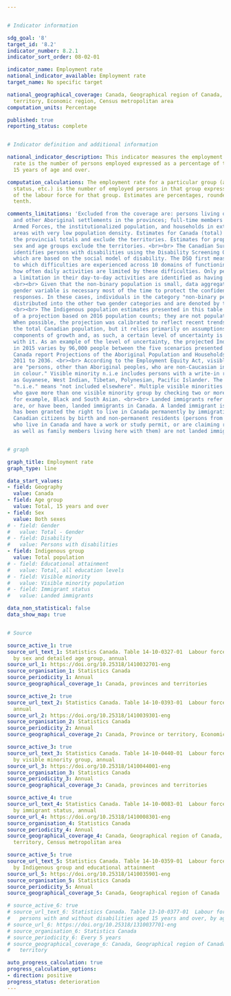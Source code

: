 ```yaml
---


# Indicator information

sdg_goal: '8'
target_id: '8.2'
indicator_number: 8.2.1
indicator_sort_order: 08-02-01

indicator_name: Employment rate
national_indicator_available: Employment rate
target_name: No specific target

national_geographical_coverage: Canada, Geographical region of Canada, Province or
  territory, Economic region, Census metropolitan area
computation_units: Percentage

published: true
reporting_status: complete


# Indicator definition and additional information

national_indicator_description: This indicator measures the employment rate. The employment
  rate is the number of persons employed expressed as a percentage of the population
  15 years of age and over.

computation_calculations: The employment rate for a particular group (age, sex, marital
  status, etc.) is the number of employed persons in that group expressed as a percentage
  of the labour force for that group. Estimates are percentages, rounded to the nearest
  tenth.

comments_limitations: 'Excluded from the coverage are: persons living on reserves
  and other Aboriginal settlements in the provinces; full-time members of the Canadian
  Armed Forces, the institutionalized population, and households in extremely remote
  areas with very low population density. Estimates for Canada (total) are a sum of
  the provincial totals and exclude the territories. Estimates for proportions by
  sex and age groups exclude the territories. <br><br> The Canadian Survey on Disability
  identifies persons with disabilities using the Disability Screening Questions (DSQ),
  which are based on the social model of disability. The DSQ first measure the degree
  to which difficulties are experienced across 10 domains of functioning, then ask
  how often daily activities are limited by these difficulties. Only persons who report
  a limitation in their day-to-day activities are identified as having a disability.
  <br><br> Given that the non-binary population is small, data aggregation to a two-category
  gender variable is necessary most of the time to protect the confidentiality of
  responses. In these cases, individuals in the category "non-binary persons" are
  distributed into the other two gender categories and are denoted by the "+" symbol.
  <br><br> The Indigenous population estimates presented in this table are the result
  of a projection based on 2016 population counts; they are not population estimates.
  When possible, the projection was calibrated to reflect recent trends observed for
  the total Canadian population, but it relies primarily on assumptions about the
  components of growth and, as such, a certain level of uncertainty is associated
  with it. As an example of the level of uncertainty, the projected Indigenous population
  in 2015 varies by 96,000 people between the five scenarios presented in the Statistics
  Canada report Projections of the Aboriginal Population and Households in Canada,
  2011 to 2036. <br><br> According to the Employment Equity Act, visible minorities
  are "persons, other than Aboriginal peoples, who are non-Caucasian in race or non-white
  in colour." Visible minority n.i.e includes persons with a write-in response such
  as Guyanese, West Indian, Tibetan, Polynesian, Pacific Islander. The abbreviation
  "n.i.e." means "not included elsewhere". Multiple visible minorities includes persons
  who gave more than one visible minority group by checking two or more mark-in responses,
  for example, Black and South Asian. <br><br> Landed immigrants refer to people who
  are, or have been, landed immigrants in Canada. A landed immigrant is a person who
  has been granted the right to live in Canada permanently by immigration authorities.
  Canadian citizens by birth and non-permanent residents (persons from another country
  who live in Canada and have a work or study permit, or are claiming refugee status,
  as well as family members living here with them) are not landed immigrants.'


# graph

graph_title: Employment rate
graph_type: line

data_start_values:
- field: Geography
  value: Canada
- field: Age group
  value: Total, 15 years and over
- field: Sex
  value: Both sexes
# - field: Gender
#   value: Total - Gender
# - field: Disability
#   value: Persons with disabilities
- field: Indigenous group
  value: Total population
# - field: Educational attainment
#   value: Total, all education levels
# - field: Visible minority
#   value: Visible minority population
# - field: Immigrant status
#   value: Landed immigrants

data_non_statistical: false
data_show_map: true


# Source

source_active_1: true
source_url_text_1: Statistics Canada. Table 14-10-0327-01  Labour force characteristics
  by sex and detailed age group, annual
source_url_1: https://doi.org/10.25318/1410032701-eng
source_organisation_1: Statistics Canada
source_periodicity_1: Annual
source_geographical_coverage_1: Canada, provinces and territories

source_active_2: true
source_url_text_2: Statistics Canada. Table 14-10-0393-01  Labour force characteristics,
  annual
source_url_2: https://doi.org/10.25318/1410039301-eng
source_organisation_2: Statistics Canada
source_periodicity_2: Annual
source_geographical_coverage_2: Canada, Province or territory, Economic region

source_active_3: true
source_url_text_3: Statistics Canada. Table 14-10-0440-01  Labour force characteristics
  by visible minority group, annual
source_url_3: https://doi.org/10.25318/1410044001-eng
source_organisation_3: Statistics Canada
source_periodicity_3: Annual
source_geographical_coverage_3: Canada, provinces and territories

source_active_4: true
source_url_text_4: Statistics Canada. Table 14-10-0083-01  Labour force characteristics
  by immigrant status, annual
source_url_4: https://doi.org/10.25318/1410008301-eng
source_organisation_4: Statistics Canada
source_periodicity_4: Annual
source_geographical_coverage_4: Canada, Geographical region of Canada, Province or
  territory, Census metropolitan area

source_active_5: true
source_url_text_5: Statistics Canada. Table 14-10-0359-01  Labour force characteristics
  by Indigenous group and educational attainment
source_url_5: https://doi.org/10.25318/1410035901-eng
source_organisation_5: Statistics Canada
source_periodicity_5: Annual
source_geographical_coverage_5: Canada, Geographical region of Canada

# source_active_6: true
# source_url_text_6: Statistics Canada. Table 13-10-0377-01  Labour force status of
#   persons with and without disabilities aged 15 years and over, by age group and gender
# source_url_6: https://doi.org/10.25318/1310037701-eng
# source_organisation_6: Statistics Canada
# source_periodicity_6: Every 5 years
# source_geographical_coverage_6: Canada, Geographical region of Canada, Province or
#   territory

auto_progress_calculation: true
progress_calculation_options:
- direction: positive
progress_status: deterioration
---
```

